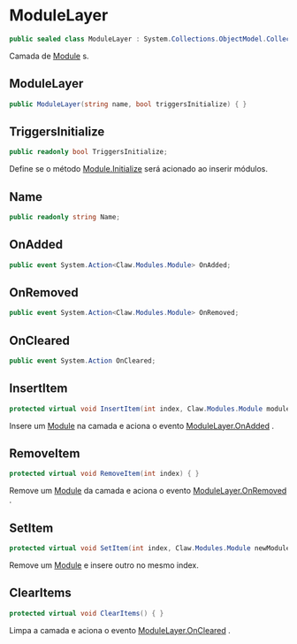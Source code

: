 # ModuleLayer
```csharp
public sealed class ModuleLayer : System.Collections.ObjectModel.Collection<Claw.Modules.Module>
```
Camada de [Module](/api/Claw/Modules/Module.md#Module) s.<br />
## ModuleLayer
```csharp
public ModuleLayer(string name, bool triggersInitialize) { }
```
## TriggersInitialize
```csharp
public readonly bool TriggersInitialize;
```
Define se o método [Module.Initialize](/api/Claw/Modules/Module.md#Initialize) será acionado ao inserir módulos.<br />
## Name
```csharp
public readonly string Name;
```
## OnAdded
```csharp
public event System.Action<Claw.Modules.Module> OnAdded;
```
## OnRemoved
```csharp
public event System.Action<Claw.Modules.Module> OnRemoved;
```
## OnCleared
```csharp
public event System.Action OnCleared;
```
## InsertItem
```csharp
protected virtual void InsertItem(int index, Claw.Modules.Module module) { }
```
Insere um [Module](/api/Claw/Modules/Module.md#Module) na camada e aciona o evento [ModuleLayer.OnAdded](/api/Claw/Utils/ModuleLayer.md#OnAdded) .<br />
## RemoveItem
```csharp
protected virtual void RemoveItem(int index) { }
```
Remove um [Module](/api/Claw/Modules/Module.md#Module) da camada e aciona o evento [ModuleLayer.OnRemoved](/api/Claw/Utils/ModuleLayer.md#OnRemoved) .<br />
## SetItem
```csharp
protected virtual void SetItem(int index, Claw.Modules.Module newModule) { }
```
Remove um [Module](/api/Claw/Modules/Module.md#Module) e insere outro no mesmo index.<br />
## ClearItems
```csharp
protected virtual void ClearItems() { }
```
Limpa a camada e aciona o evento [ModuleLayer.OnCleared](/api/Claw/Utils/ModuleLayer.md#OnCleared) .<br />
